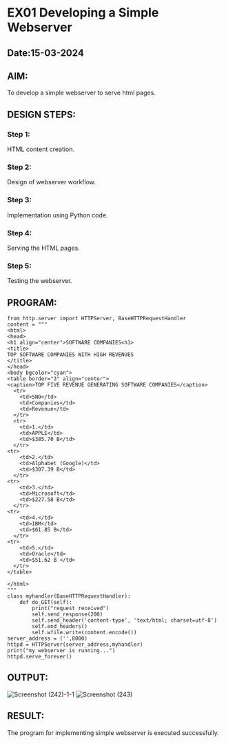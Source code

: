 # EX01 Developing a Simple Webserver
## Date:15-03-2024

## AIM:
To develop a simple webserver to serve html pages.

## DESIGN STEPS:
### Step 1: 
HTML content creation.

### Step 2:
Design of webserver workflow.

### Step 3:
Implementation using Python code.

### Step 4:
Serving the HTML pages.

### Step 5:
Testing the webserver.

## PROGRAM:
```
from http.server import HTTPServer, BaseHTTPRequestHandler
content = """
<html>
<head>
<h1 align="center">SOFTWARE COMPANIES<h1>
<title>
TOP SOFTWARE COMPANIES WITH HIGH REVENUES
</title>
</head>
<body bgcolor="cyan">
<table border="3" align="center">
<caption>TOP FIVE REVENUE GENERATING SOFTWARE COMPANIES</caption>
  <tr>
    <td>SNO</td>
    <td>Companies</td>
    <td>Revenue</td>
  </tr>
  <tr>
    <td>1.</td>
    <td>APPLE</td>
    <td>$385.70 B</td>
  </tr>
<tr>
    <td>2.</td>
    <td>Alphabet (Google)</td>
    <td>$307.39 B</td>
  </tr>
<tr>
    <td>3.</td>
    <td>Microsoft</td>
    <td>$227.58 B</td>
  </tr>
<tr>
    <td>4.</td>
    <td>IBM</td>
    <td>$61.85 B</td>
  </tr>
<tr>
    <td>5.</td>
    <td>Oracle</td>
    <td>$51.62 B </td>
  </tr>
</table>

</html>
"""
class myhandler(BaseHTTPRequestHandler):
    def do_GET(self):
        print("request received")
        self.send_response(200)
        self.send_header('content-type', 'text/html; charset=utf-8')
        self.end_headers()
        self.wfile.write(content.encode())
server_address = ('',8000)
httpd = HTTPServer(server_address,myhandler)
print("my webserver is running...")
httpd.serve_forever()
```

## OUTPUT:
![Screenshot (242)-1-1](https://github.com/vishwa2005vasu/simplewebserver/assets/135954202/59cf6157-b418-4eb3-acf6-58e3170edb9b)
![Screenshot (243)](https://github.com/vishwa2005vasu/simplewebserver/assets/135954202/40330c80-1145-4294-b500-70b08fbaf099)




## RESULT:
The program for implementing simple webserver is executed successfully.

